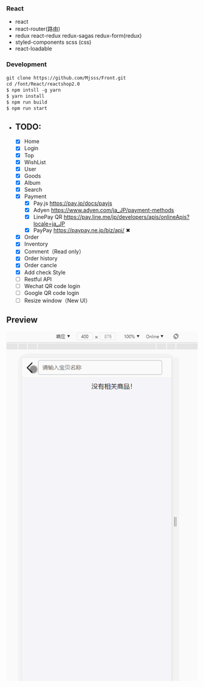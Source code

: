 ### React

- react
- react-router(路由)
- redux react-redux redux-sagas redux-form(redux)
- styled-components scss (css)
- react-loadable

### Development

```
git clone https://github.com/Mjsss/Front.git
cd /font/React/reactshop2.0
$ npm intsll -g yarn
$ yarn install
$ npm run build
$ npm run start
```

- ## TODO:
  - [x] Home
  - [x] Login
  - [x] Top
  - [x] WishList
  - [x] User
  - [x] Goods
  - [x] Album
  - [x] Search
  - [x] Payment 
       - [x]   Pay.js  https://pay.jp/docs/payjs
       - [x]   Adyen   https://www.adyen.com/ja_JP/payment-methods
       - [x]   LinePay QR   https://pay.line.me/jp/developers/apis/onlineApis?locale=ja_JP
       - [x]   PayPay   https://paypay.ne.jp/biz/api/ ✖
  - [x] Order
  - [x] Inventory
  - [x] Comment（Read only）
  - [x] Order history
  - [x] Order cancle
  - [x] Add check Style
  - [ ] Restful API
  - [ ] Wechat QR code login
  - [ ] Google QR code login
  - [ ] Resize window（New UI）

## Preview

![screenshot](https://github.com/Mjsss/Front/blob/master/screenshot.gif)
